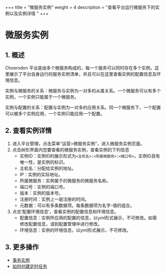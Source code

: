 +++
title = "微服务实例"
weight = 4
description = "查看平台运行微服务下的实例以及实例详情 "
+++


# 微服务实例

## 1. 概述

Choerodon 平台是由多个微服务构成的，每一个服务可以同时存在多个实例。这里展示了平台自身运行的服务实例清单，并且可以在这里查看实例的配置信息及环境信息。


实例与微服务的关系：微服务与实例为一对多的从属关系。一个微服务可以有多个实例，一个实例只能属于一个微服务。

实例与配置的关系：配置与实例为一对多的应用关系。同一个微服务下，一个配置可以被多个实例应用，一个实例只能应用一个配置。

## 2. 查看实例详情

1. 进入平台管理，点击菜单“运营>微服务实例”，进入微服务实例页面。
1. 点击树形界面内您要查看的微服务实例，查看实例的下列信息
    - 实例ID：实例ID的展示形式为`<主机名>:<所属微服务>:<端口号>`。实例ID具有唯一性，是实例的标识。
    - 主机名：分配给实例的地址。
    - IP：实例的实际地址。
    - 所属微服务：实例属于的微服务的微服务名称。
    - 端口号：实例的端口号。
    - 版本：实例的版本号。
    - 注册时间：实例上一层注册的时间。
    - 元数据：可以有多条数据项。每条数据项为名字-值的组合。
1. 点击‘配置环境信息’，查看实例的配置信息和环境信息。
    - 配置信息：实例所应用的配置的信息，以yml形式展示，不可修改。如需修改配置信息，请到配置管理中进行修改。
    - 环境信息：实例的环境信息，以yml形式展示，不可修改。

## 3. 更多操作

- [事务实例](../../saga/saga-instance)
- [如何创建定时任务](../../job)
